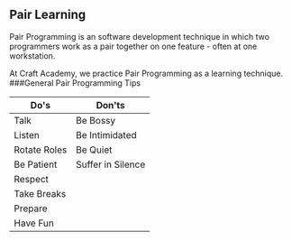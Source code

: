 ## Pair Learning
Pair Programming is an software development technique in which two programmers work as a pair together on one feature - often at one workstation.

At Craft Academy, we practice Pair Programming as a learning technique.
###General Pair Programming Tips

| Do's         | Don'ts            |
|--------------|-------------------|
| Talk         | Be Bossy          |
| Listen       | Be Intimidated    |
| Rotate Roles | Be Quiet          |
| Be Patient   | Suffer in Silence |
| Respect      |                   |
| Take Breaks  |                   |
| Prepare      |                   |
| Have Fun     |                   ||








